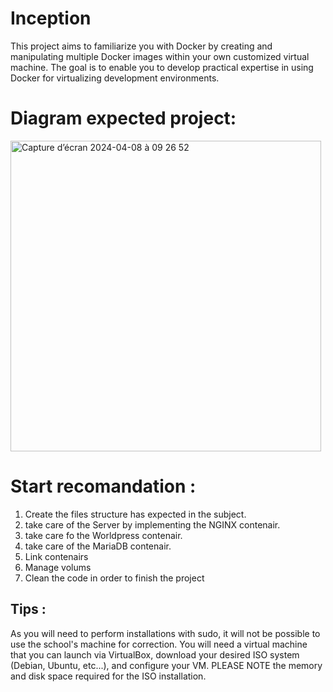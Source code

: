 # Inception
This project aims to familiarize you with Docker by creating and manipulating multiple Docker images within your own customized virtual machine. The goal is to enable you to develop practical expertise in using Docker for virtualizing development environments.

# Diagram expected project:
<img width="497" alt="Capture d’écran 2024-04-08 à 09 26 52" src="https://github.com/Arcadiastyx/Inception/assets/72890174/6d11a1da-aa2f-47b9-940d-530d322ea484">

# Start recomandation : 
1. Create the files structure has expected in the subject.
2. take care of the Server by implementing the NGINX contenair.
3. take care fo the Worldpress contenair.
4. take care of the MariaDB contenair.
5. Link contenairs
6. Manage volums
7. Clean the code in order to finish the project

## Tips : 
As you will need to perform installations with sudo, it will not be possible to use the school's machine for correction. You will need a virtual machine that you can launch via VirtualBox, download your desired ISO system (Debian, Ubuntu, etc...), and configure your VM. PLEASE NOTE the memory and disk space required for the ISO installation.

